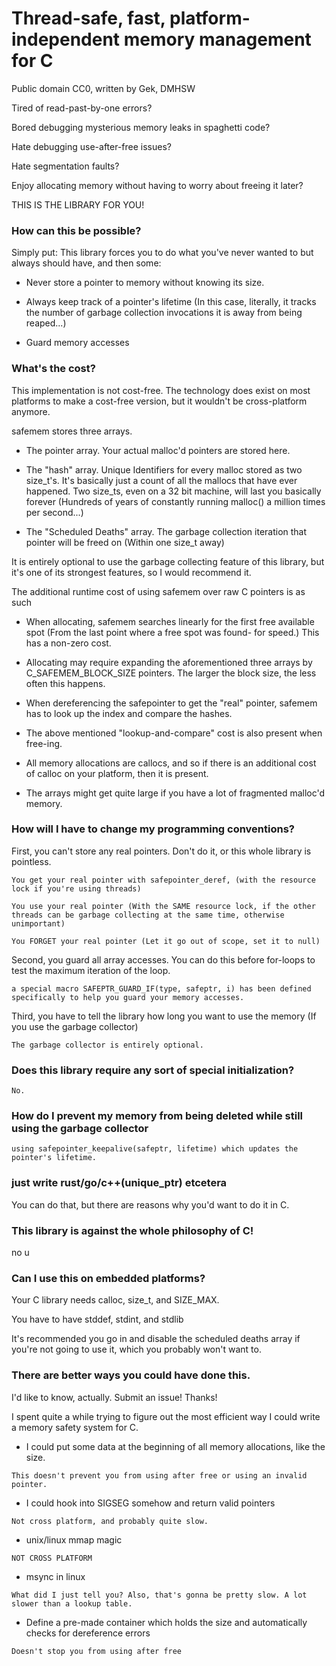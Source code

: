 # Thread-safe, fast, platform-independent memory management for C

Public domain CC0, written by Gek, DMHSW

Tired of read-past-by-one errors?

Bored debugging mysterious memory leaks in spaghetti code?

Hate debugging use-after-free issues?

Hate segmentation faults?

Enjoy allocating memory without having to worry about freeing it later?

THIS IS THE LIBRARY FOR YOU!

### How can this be possible?

Simply put: This library forces you to do what you've never wanted to but always should have, and then some:

* Never store a pointer to memory without knowing its size.

* Always keep track of a pointer's lifetime (In this case, literally, it tracks the number of garbage collection invocations it is away from being reaped...)

* Guard memory accesses

### What's the cost?

This implementation is not cost-free. The technology does exist on most platforms to make a cost-free version,
but it wouldn't be cross-platform anymore.

safemem stores three arrays.

* The pointer array. Your actual malloc'd pointers are stored here.

* The "hash" array. Unique Identifiers for every malloc stored as two size_t's. It's basically just a count of all the mallocs that have ever happened. 
Two size_ts, even on a 32 bit machine, will last you basically forever (Hundreds of years of constantly running malloc() a million times per second...)

* The "Scheduled Deaths" array. The garbage collection iteration that pointer will be freed on (Within one size_t away)


It is entirely optional to use the garbage collecting feature of this library, but it's one of its strongest features, so I would recommend it.

The additional runtime cost of using safemem over raw C pointers is as such

* When allocating, safemem searches linearly for the first free available spot (From the last point where a free spot was found- for speed.) This has a non-zero cost.

* Allocating may require expanding the aforementioned three arrays by C_SAFEMEM_BLOCK_SIZE pointers. The larger the block size, the less often this happens.

* When dereferencing the safepointer to get the "real" pointer, safemem has to look up the index and compare the hashes.

* The above mentioned "lookup-and-compare" cost is also present when free-ing.

* All memory allocations are callocs, and so if there is an additional cost of calloc on your platform, then it is present.

* The arrays might get quite large if you have a lot of fragmented malloc'd memory.


### How will I have to change my programming conventions?

First, you can't store any real pointers. Don't do it, or this whole library is pointless.

```
You get your real pointer with safepointer_deref, (with the resource lock if you're using threads)

You use your real pointer (With the SAME resource lock, if the other threads can be garbage collecting at the same time, otherwise unimportant)

You FORGET your real pointer (Let it go out of scope, set it to null)
```

Second, you guard all array accesses. You can do this before for-loops to test the maximum iteration of the loop.

```
a special macro SAFEPTR_GUARD_IF(type, safeptr, i) has been defined specifically to help you guard your memory accesses.
```

Third, you have to tell the library how long you want to use the memory (If you use the garbage collector)

```
The garbage collector is entirely optional.
```

### Does this library require any sort of special initialization?
```
No. 
```
### How do I prevent my memory from being deleted while still using the garbage collector

```
using safepointer_keepalive(safeptr, lifetime) which updates the pointer's lifetime.
```

### just write rust/go/c++(unique_ptr) etcetera

You can do that, but there are reasons why you'd want to do it in C.

### This library is against the whole philosophy of C!

no u

### Can I use this on embedded platforms?

Your C library needs calloc, size_t, and SIZE_MAX.

You have to have stddef, stdint, and stdlib

It's recommended you go in and disable the scheduled deaths array if you're not going to use it, which you probably won't want to.

### There are better ways you could have done this.

I'd like to know, actually. Submit an issue! Thanks!

I spent quite a while trying to figure out the most efficient way I could write a memory safety system for C.

* I could put some data at the beginning of all memory allocations, like the size.

```
This doesn't prevent you from using after free or using an invalid pointer.
```

* I could hook into SIGSEG somehow and return valid pointers

```
Not cross platform, and probably quite slow.
```

* unix/linux mmap magic

```
NOT CROSS PLATFORM
```

* msync in linux

```
What did I just tell you? Also, that's gonna be pretty slow. A lot slower than a lookup table.
```

* Define a pre-made container which holds the size and automatically checks for dereference errors

```
Doesn't stop you from using after free
```
